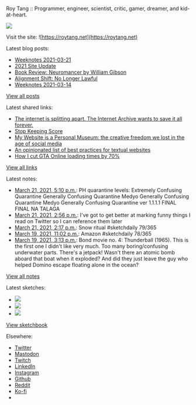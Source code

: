 Roy Tang :: Programmer, engineer, scientist, critic, gamer, dreamer, and kid-at-heart.

![](https://roytang.net/static/img/profile.jpg)

Visit the site: ![https://roytang.net](https://roytang.net)

Latest blog posts:

- [Weeknotes 2021-03-21](https://roytang.net/2021/03/weeknotes-2021-03-21/)
- [2021 Site Update](https://roytang.net/2021/03/2021-site-update/)
- [Book Review: Neuromancer by William Gibson](https://roytang.net/2021/03/neuromancer/)
- [Alignment Shift: No Longer Lawful](https://roytang.net/2021/03/no-longer-lawful/)
- [Weeknotes 2021-03-14](https://roytang.net/2021/03/weeknotes-2021-03-14/)

[View all posts](https://roytang.net/blog)

Latest shared links:

- [The internet is splitting apart. The Internet Archive wants to save it all forever.](https://roytang.net/2021/03/the-internet-is-splitting-apart-the-internet-archive-wants-to-save-it-all-forever/)
- [Stop Keeping Score](https://roytang.net/2021/03/stop-keeping-score/)
- [My Website is a Personal Museum: the creative freedom we lost in the age of social media](https://roytang.net/2021/03/writings/)
- [An opinionated list of best practices for textual websites](https://roytang.net/2021/03/an-opinionated-list-of-best-practices-for-textual-websites/)
- [How I cut GTA Online loading times by 70%](https://roytang.net/2021/03/how-i-cut-gta-online-loading-times-by-70/)

[View all links](https://roytang.net/links)

Latest notes:

- [March 21, 2021, 5:10 p.m.](https://roytang.net/2021/03/1373562580375986178/): PH quarantine levels: Extremely Confusing Quarantine Generally Confusing Quarantine Medyo Generally Confusing Quarantine Medyo Generally Confusing Quarantine ver 1.1.1.1 FINAL FINAL NA TALAGA
- [March 21, 2021, 2:56 p.m.](https://roytang.net/2021/03/1373528862726885377/): I&#x27;ve got to get better at marking funny things I read on Twitter so I can reference them later
- [March 21, 2021, 2:17 p.m.](https://roytang.net/2021/03/1373518994993336320/): Snow ritual #sketchdaily 79/365
- [March 19, 2021, 11:02 p.m.](https://roytang.net/2021/03/1372926424533794822/): Amazon #sketchdaily 78/365
- [March 19, 2021, 3:13 p.m.](https://roytang.net/2021/03/c6152994fa5ddf4b9c3302bcddfdd699/): Bond movie no. 4: Thunderball (1965). This is the first one I didn&#x27;t like very much. Too many boring/confusing underwater parts. There&#x27;s a jetpack! Wasn&#x27;t there an atomic bomb aboard that boat when it exploded? And did they just leave the guy who helped Domino escape floating alone in the ocean?

[View all notes](https://roytang.net/notes)

Latest sketches:


- ![](https://roytang.net/media/cache/30/b3/30b3a58673ee70471070b76c2c5993db.jpg)
- ![](https://roytang.net/media/cache/8a/73/8a73ee2d47bf9ae4b62869f562ed8428.jpg)
- ![](https://roytang.net/media/cache/cb/ad/cbad0150999831a85e28a87b2893bbd8.jpg)

[View sketchbook](https://roytang.net/albums/sketchbook)


Elsewhere:

- [Twitter](https://twitter.com/roytang)
- [Mastodon](https://mastodon.technology/@roytang)
- [Twitch](https://twitch.tv/twitchyroy)
- [LinkedIn](https://www.linkedin.com/in/roytang)
- [Instagram](https://instagram.com/roytang0400)
- [Github](https://github.com/roytang)
- [Reddit](https://reddit.com/u/hungryroy)
- [Ko-fi](https://ko-fi.com/roytang)
- [](mailto:hello@roytang.net)